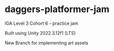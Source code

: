 # daggers-platformer-jam
IGA Level 3 Cohort 6 - practice jam

Built using Unity 2022.3.12f1 (LTS)

New Branch for implementing art assets
